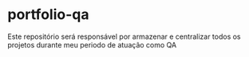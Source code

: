 # portfolio-qa
Este repositório será responsável por armazenar e centralizar todos os projetos durante meu periodo de atuação como QA
